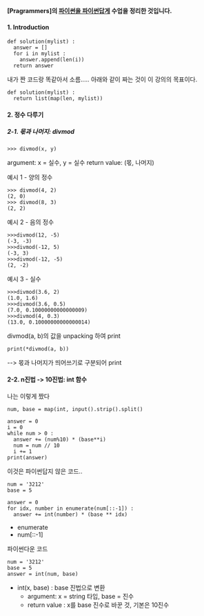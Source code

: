 **[Pragrammers]의 [파이썬을 파이썬답게] 수업을 정리한 것입니다.**

[Programmers]: https://programmers.co.kr/
[파이썬을 파이썬답게]: https://programmers.co.kr/learn/courses/4008


#### 1. Introduction
```
def solution(mylist) :
  answer = []
  for i in mylist :
    answer.append(len(i))
  return answer
```
내가 짠 코드랑 똑같아서 소름.....
아래와 같이 짜는 것이 이 강의의 목표이다. 

```
def solution(mylist) :
  return list(map(len, mylist))
```


#### 2. 정수 다루기
##### 2-1. 몫과 나머지: divmod
```
>>> divmod(x, y)
```
argument: x = 실수, y = 실수
return value: (몫, 나머지)

예시 1 - 양의 정수
```
>>> divmod(4, 2)
(2, 0)
>>> divmod(8, 3)
(2, 2)
```

예시 2 - 음의 정수
```
>>>divmod(12, -5)
(-3, -3)
>>>divmod(-12, 5)
(-3, 3)
>>>divmod(-12, -5)
(2, -2)
```

예시 3 - 실수
```
>>>divmod(3.6, 2)
(1.0, 1.6)
>>>divmod(3.6, 0.5)
(7.0, 0.10000000000000009)
>>>divmod(4, 0.3)
(13.0, 0.10000000000000014)
```

divmod(a, b)의 값을 unpacking 하여 print
```
print(*divmod(a, b)) 
```
--> 몫과 나머지가 띄어쓰기로 구분되어 print

#### 2-2. n진법 -> 10진법: int 함수
나는 이렇게 짰다
```
num, base = map(int, input().strip().split()

answer = 0
i = 0
while num > 0 :
  answer += (num%10) * (base**i)
  num = num // 10
  i += 1
print(answer)
```

이것은 파이썬답지 않은 코드..
```
num = '3212'
base = 5

answer = 0
for idx, number in enumerate(num[::-1]) :
  answer += int(number) * (base ** idx)
```
* enumerate
* num\[::-1\]

파이썬다운 코드
```
num = '3212'
base = 5
answer = int(num, base)
```
* int(x, base) : base 진법으로 변환
    * argument: x = string 타입, base = 진수
    * return value : x를 base 진수로 바꾼 것, 기본은 10진수
